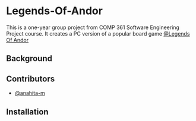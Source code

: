 # Legends-Of-Andor
This is a one-year group project from COMP 361 Software Engineering Project course.
It creates a PC version of a popular board game [@Legends Of Andor](http://legendsofandor.com)

## Background

## Contributors
- [@anahita-m](https://github.com/anahita-m)

## Installation

## 
